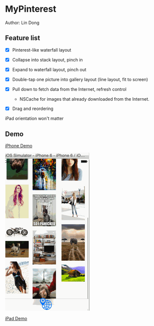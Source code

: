 # MyPinterest

Author: Lin Dong

## Feature list

- [x] Pinterest-like waterfall layout

- [x] Collapse into stack layout, pinch in

- [x] Expand to waterfall layout, pinch out

- [x] Double-tap one picture into gallery layout (line layout, fit to screen)

- [x] Pull down to fetch data from the Internet, refresh control

    * NSCache for images that already downloaded from the Internet.

- [x] Drag and reordering

iPad orientation won't matter

## Demo

[iPhone Demo](https://github.com/ldong/myPinterest/blob/iPhone/)

![](https://github.com/ldong/myPinterest/blob/iPhone/iPhoneDemo.gif)


[iPad Demo](https://github.com/ldong/myPinterest/blob/master/demo.mp4)
